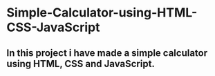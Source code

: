 # Simple-Calculator-using-HTML-CSS-JavaScript
<h2>
In this project i have made a simple calculator using HTML, CSS and JavaScript.
</h2>
